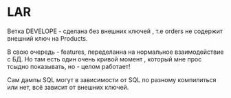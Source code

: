 # LAR


Ветка DEVELOPE - сделана без внешних ключей , т.е orders не содержит внешний ключ на Products.

В свою очередь  - features, переделанна на нормальное взаимодействие с БД. 
Но там есть один очень кривой момент , который мне прос тсыдно показывать, но - целом работает!

Сам дампы SQL могут в зависимости от SQL по разному компилиться или нет, всё зависит от внешних ключей. 
